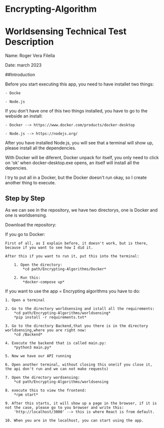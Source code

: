 # Encrypting-Algorithm

# Worldsensing Technical Test Description

Name: Roger Vera Filella

Date: march 2023

##Introduction


Before you start executing this app, you need to have installet two things:

	- Docke
	
	- Node.js

If you don't have one of this two things installed, you have to go to the webside an install:
	
	- Docker --> https://www.docker.com/products/docker-desktop

	- Node.js --> https://nodejs.org/
	

After you have installed Node.js, you will see that a terminal will show up, please install all the dependencies.

With Docker will be diferent, Docker unpack for itself, you only need to click on 'ok' when docker-desktop.exe opens, an itself will install all the depencies.

I try to put all in a Docker, but the Docker doesn't run okay, so I create another thing to execute.


## Step by Step


As we can see in the repository, we have two directorys, one is Docker and one is worldsensing.

Download the repository:

If you go to Docker:
	
	First of all, as I explain before, it doesn't work, but is there, because if you want to see how I did it.
	
	After this if you want to run it, put this into the terminal:
		
		1. Open the directory:
			*cd path/Encrypting-Algorithms/Docker*

		2. Run this:		
			*docker-compose up*

If you want to use the app = Encrypting algorithms you have to do:

	1. Open a terminal

	2. Go to the directory worldsensing and istall all the requirements:
		*cd path/Encrypting-Algorithms/worldsensing*
		*pip install -r requirements.txt* 

	3. Go to the directory Backend,that you there is in the directory worldsensing,where you are right now:
		*cd /Backend*

	4. Execute the backend that is called main.py:
		*python3 main.py*

	5. Now we have our API running

	6. Open another terminal, without closing this one(if you close it, the api don't run and we can not make requests)

	7. Open the directory wordsensing:
		*cd path/Encrypting-Algorithms/worldsensing

	8. execute this to view the frontend:
		*rpm start*

	9. After this starts, it will show up a page in the browser, if it is not the case, please go to you browser and write this:
		'http://localhost/3000' --> this is where React is from default.

	10. When you are in the localhost, you can start using the app.

